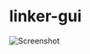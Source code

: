# linker-gui
![Screenshot](https://github.com/cptx032/linker-gui/raw/master/screenshots/flat.png "Screenshot")
